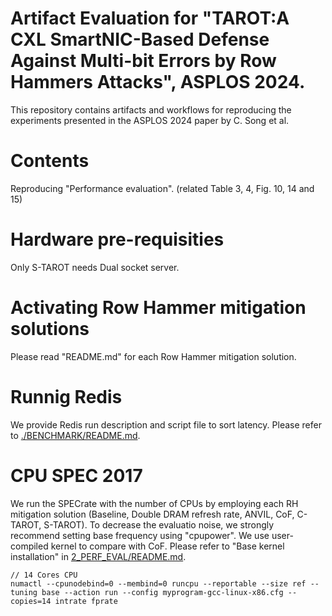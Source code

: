 # Artifact Evaluation for "TAROT:A CXL SmartNIC-Based Defense Against Multi-bit Errors by Row Hammers Attacks", ASPLOS 2024.
This repository contains artifacts and workflows for reproducing the experiments presented in the ASPLOS 2024 paper by C. Song et al.

# Contents
Reproducing "Performance evaluation". (related Table 3, 4, Fig. 10, 14 and 15)

# Hardware pre-requisities
Only S-TAROT needs Dual socket server.

# Activating Row Hammer mitigation solutions
Please read "README.md" for each Row Hammer mitigation solution.

# Runnig Redis
We provide Redis run description and script file to sort latency. Please refer to [./BENCHMARK/README.md](https://github.com/chihuns2/ae-asplos2024-TAROT/blob/main/2_PERF_EVAL/BENCHMARK/README.md).

# CPU SPEC 2017 
We run the SPECrate with the number of CPUs by employing each RH mitigation solution (Baseline, Double DRAM refresh rate, ANVIL, CoF, C-TAROT, S-TAROT).
To decrease the evaluatio noise, we strongly recommend setting base frequency using "cpupower".
We use user-compiled kernel to compare with CoF. Please refer to "Base kernel installation" in [2_PERF_EVAL/README.md](https://github.com/chihuns2/ae-asplos2024-TAROT/blob/main/2_PERF_EVAL/cof/README.md).

```
// 14 Cores CPU
numactl --cpunodebind=0 --membind=0 runcpu --reportable --size ref --tuning base --action run --config myprogram-gcc-linux-x86.cfg --copies=14 intrate fprate
```


